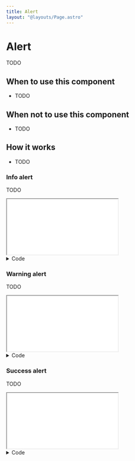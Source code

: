 ```yaml
---
title: Alert
layout: "@layouts/Page.astro"
---
```


# Alert

<p class="lead">TODO</p>

## When to use this component

- TODO

## When not to use this component

- TODO

## How it works

- TODO

### Info alert

TODO

<iframe src="/style/en/examples/alert/info"></iframe>

<details>
<summary>Code</summary>

<div>

```html
<div class="kth-alert info">
  <h2>An informative alert</h2>
</div>
```

```scss
@use "@kth/style/scss/alert/info.scss";
```

</div>
</details>

### Warning alert

TODO

<iframe src="/style/en/examples/alert/warning"></iframe>

<details>
<summary>Code</summary>

<div>

```html
<div class="kth-alert warning">
  <h2>An alert that warns the user about something</h2>
</div>
```

```scss
@use "@kth/style/scss/components/alert.scss";
```

</div>
</details>

### Success alert

TODO

<iframe src="/style/en/examples/alert/success"></iframe>

<details>
<summary>Code</summary>

<div>

```html
<div class="kth-alert success">
  <h2>An alert that informs the user about something successful</h2>
</div>
```

```scss
@use "@kth/style/scss/components/alert.scss";
```

</div>
</details>
